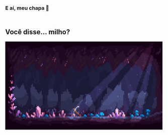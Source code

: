 ### E aí, meu chapa 👋 
## <br> Você disse... milho? </br>

<img src = "mineralsgif.gif" width = "500px">
